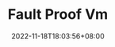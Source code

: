 ---
title: "Fault Proof Vm"
description:
slug: op-fault-proof-vm
date: 2022-11-18T18:03:56+08:00
image:
math:
license:
hidden: false
comments: true
draft: false
tag:
    - ethereum
    - optimism
    - bedrock
---